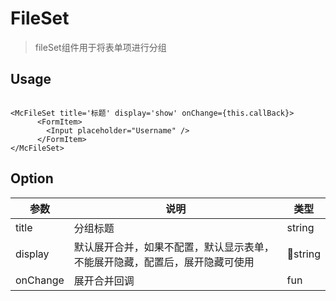 # FileSet

> fileSet组件用于将表单项进行分组
## Usage
```

<McFileSet title='标题' display='show' onChange={this.callBack}>
      <FormItem>
        <Input placeholder="Username" />
      </FormItem>
</McFileSet>

```
## Option
| 参数 | 说明 | 类型 |
| - | - | - |
|title|分组标题|string|
|display|默认展开合并，如果不配置，默认显示表单，不能展开隐藏，配置后，展开隐藏可使用|string|
|onChange|展开合并回调|fun|
